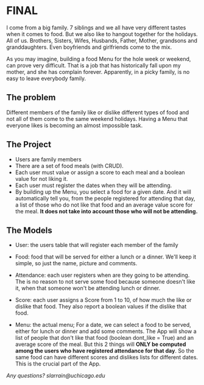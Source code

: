 # FINAL

I come from a big family. 7 siblings and we all have very different tastes when it comes to food. But we also like to hangout together for the holidays. All of us. Brothers, Sisters, Wifes, Husbands, Father, Mother, grandsons and granddaughters. Even boyfriends and girlfriends come to the mix.

As you may imagine, building a food Menu for the hole week or weekend, can prove very difficult. That is a job that has historically fall upon my mother, and she has complain forever. Apparently, in a picky family, is no easy to leave everybody family.

## The problem

Different members of the family like or dislike different types of food and not all of them come to the same weekend holidays. Having a Menu that everyone likes is becoming an almost impossible task.

## The Project

- Users are family members
- There are a set of food meals (with CRUD).
- Each user must value or assign a score to each meal and a boolean value for not liking it.
- Each user must register the dates when they will be attending.
- By building up the Menu, you select a food for a given date. And it will automatically tell you, from the people registered for attending that day, a list of those who do not like that food and an average value score for the meal. **It does not take into account those who will not be attending.**

## The Models

- User: the users table that will register each member of the family

- Food: food that will be served for either a lunch or a dinner. We'll keep it simple, so just the name, picture and comments.

- Attendance: each user registers when are they going to be attending. The is no reason to not serve some food because someone doesn't like it, when that someone won't be attending lunch or dinner.

- Score: each user assigns a Score from 1 to 10, of how much the like or dislike that food. They also report a boolean values if the dislike that food.

- Menu: the actual menu; For a date, we can select a food to be served, either for lunch or dinner and add some comments. The App will show a list of people that don't like that food (boolean dont_like = True) and an average score of the meal. But this 2 things will **ONLY be computed among the users who have registered attendance for that day**. So the same food can have different scores and dislikes lists for different dates. This is the crucial part of the App.


_Any questions? slarrain@uchicago.edu_
